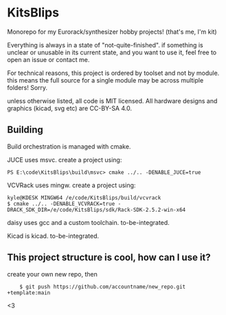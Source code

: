 # KitsBlips

Monorepo for my Eurorack/synthesizer hobby projects! (that's me, I'm kit)

Everything is always in a state of "not-quite-finished". if something is unclear or unusable in its current state, and you want to use it, feel free to open an issue or contact me.

For technical reasons, this project is ordered by toolset and not by module. this means the full source for a single module may be across multiple folders! Sorry.

unless otherwise listed, all code is MIT licensed. All hardware designs and graphics (kicad, svg etc) are CC-BY-SA 4.0.

## Building

Build orchestration is managed with cmake.

JUCE uses msvc. create a project using:

```
PS E:\code\KitsBlips\build\msvc> cmake ../.. -DENABLE_JUCE=true
```

VCVRack uses mingw. create a project using:

```
kyle@KDESK MINGW64 /e/code/KitsBlips/build/vcvrack
$ cmake ../.. -DENABLE_VCVRACK=true -DRACK_SDK_DIR=/e/code/KitsBlips/sdk/Rack-SDK-2.5.2-win-x64
```

daisy uses gcc and a custom toolchain. to-be-integrated.

Kicad is kicad. to-be-integrated.

## This project structure is cool, how can I use it?

create your own new repo, then

```
    $ git push https://github.com/accountname/new_repo.git +template:main
```

<3
